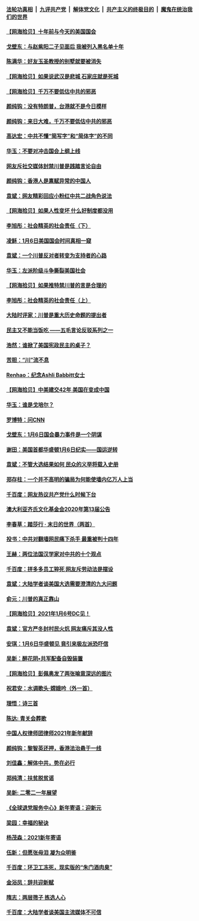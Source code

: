 ####  [法轮功真相](../../../../basic/blob/master/README.md?t=01192001) &nbsp;|&nbsp; [九评共产党](../../../../9ping.md/blob/master/README.md?t=01192001) &nbsp;|&nbsp; [解体党文化](../../../../jtdwh.md/blob/master/README.md?t=01192001)  &nbsp;|&nbsp; [共产主义的终极目的](../../../../gczydzjmd.md/blob/master/README.md?t=01192001) &nbsp;|&nbsp; [魔鬼在统治我们的世界](../../../../mgztzwmdsj.md/blob/master/README.md?t=01192001) 

#### [【网海拾贝】十年前与今天的美国国会](../pages/nsc993/n12696993.md?t=01192001) 

#### [戈壁东：与赵紫阳二子见面后 我被列入黑名单十年](../pages/nsc993/n12696215.md?t=01192001) 

#### [陈满华：好友玉圣教授的别墅就要被消失](../pages/nsc993/n12695411.md?t=01192001) 

#### [【网海拾贝】如果说武汉是悲城 石家庄就是死城](../pages/nsc993/n12694589.md?t=01192001) 

#### [【网海拾贝】千万不要低估中共的邪恶](../pages/nsc993/n12692771.md?t=01192001) 

#### [颜纯钩：没有特朗普，台港就不是今日模样](../pages/nsc993/n12692678.md?t=01192001) 

#### [颜纯钩：来日大难，千万不要低估中共的邪恶](../pages/nsc993/n12692080.md?t=01192001) 

#### [高达宏：中共不懂“简写字”和“简体字”的不同](../pages/nsc993/n12692068.md?t=01192001) 

#### [华玉：不要对冲击国会上纲上线](../pages/nsc993/n12689948.md?t=01192001) 

#### [网友斥社交媒体封禁川普是践踏言论自由](../pages/nsc993/n12687482.md?t=01192001) 

#### [颜纯钩：香港人是禀赋异常的中国人](../pages/nsc993/n12685142.md?t=01192001) 

#### [袁斌：网友精彩回应小粉红中共二战角色说法](../pages/nsc993/n12684994.md?t=01192001) 

#### [【网海拾贝】如果人性变坏 什么好制度都没用](../pages/nsc993/n12683000.md?t=01192001) 

#### [李旭彤：社会精英的社会责任（下）](../pages/nsc993/n12680604.md?t=01192001) 

#### [凌稣：1月6日美国国会时间真相一窥](../pages/nsc993/n12682780.md?t=01192001) 

#### [袁斌：一个川普反对者转变为支持者的心路](../pages/nsc993/n12682700.md?t=01192001) 

#### [华玉：左派阶级斗争撕裂美国社会](../pages/nsc993/n12681226.md?t=01192001) 

#### [【网海拾贝】如果推特禁川普的言是合理的](../pages/nsc993/n12681232.md?t=01192001) 

#### [李旭彤：社会精英的社会责任（上）](../pages/nsc993/n12680501.md?t=01192001) 

#### [大陆时评家：川普是重大历史命题的提出者](../pages/nsc993/n12679904.md?t=01192001) 

#### [民主又不能当饭吃 ——五毛言论反驳系列之一](../pages/nsc993/n12679877.md?t=01192001) 

#### [浩然：谁掀了美国宪政民主的桌子？](../pages/nsc993/n12679850.md?t=01192001) 

#### [苦胆：“川”流不息](../pages/nsc993/n12678388.md?t=01192001) 

#### [Renhao：纪念Ashli Babbitt女士](../pages/nsc993/n12678359.md?t=01192001) 

#### [【网海拾贝】中美建交42年 美国在变成中国](../pages/nsc993/n12678324.md?t=01192001) 

#### [华玉：谁是戈培尔？](../pages/nsc993/n12677515.md?t=01192001) 

#### [罗博特：问CNN](../pages/nsc993/n12677172.md?t=01192001) 

#### [戈壁东：1月6日国会暴力事件是一个阴谋](../pages/nsc993/n12674639.md?t=01192001) 

#### [谢田：美国首都华盛顿1月6日纪实——国运逆转](../pages/nsc993/n12673190.md?t=01192001) 

#### [袁斌：不管大选结果如何 民众的义举将载入史册](../pages/nsc993/n12672787.md?t=01192001) 

#### [郑存柱：一个并不高明的骗局为何能使墙内亿万人上当](../pages/nsc993/n12671449.md?t=01192001) 

#### [千百度：网友热议共产党什么时候下台](../pages/nsc993/n12670442.md?t=01192001) 

#### [澳大利亚齐氏文化基金会2020年第13届公告](../pages/nsc993/n12670273.md?t=01192001) 

#### [李春草：踏莎行 · 末日的世界（两首）](../pages/nsc993/n12670253.md?t=01192001) 

#### [投书：中共对翻墙网民痛下杀手 最重被判十四年](../pages/nsc993/n12670190.md?t=01192001) 

#### [王赫：两位法国汉学家对中共的十个观点](../pages/nsc993/n12669593.md?t=01192001) 

#### [千百度：拼多多员工猝死 网友斥劳动法是摆设](../pages/nsc993/n12668081.md?t=01192001) 

#### [袁斌：大陆学者谈美国大选需要澄清的九大问题](../pages/nsc993/n12668023.md?t=01192001) 

#### [俞元：川普的真正靠山](../pages/nsc993/n12668000.md?t=01192001) 

#### [【网海拾贝】2021年1月6号DC见！](../pages/nsc993/n12664957.md?t=01192001) 

#### [袁斌：官方严冬封村民火炕 网友痛斥其没人性](../pages/nsc993/n12664882.md?t=01192001) 

#### [安琪：1月6日华盛顿见 竟引来极左派恐吓信](../pages/nsc993/n12664831.md?t=01192001) 

#### [吴新：醉花阴•共军配备自毁装置](../pages/nsc993/n12664766.md?t=01192001) 

#### [【网海拾贝】彭佩奥发了两张喻意深远的图片](../pages/nsc993/n12663515.md?t=01192001) 

#### [祝君安：水调歌头·嫦娥吟（外一首）](../pages/nsc993/n12663345.md?t=01192001) 

#### [理悟：诗三首](../pages/nsc993/n12663334.md?t=01192001) 

#### [陈达: 青关会葬歌](../pages/nsc993/n12663305.md?t=01192001) 

#### [中国人权律师团律师2021年新年献辞](../pages/nsc993/n12661792.md?t=01192001) 

#### [颜纯钩：黎智英还押，香港法治悬于一线](../pages/nsc993/n12661371.md?t=01192001) 

#### [刘佳鑫：解体中共，势在必行](../pages/nsc993/n12661335.md?t=01192001) 

#### [郑纯清：扶贫脱贫谣](../pages/nsc993/n12658729.md?t=01192001) 

#### [吴新: 二零二一年展望](../pages/nsc993/n12658664.md?t=01192001) 

#### [《全球退党服务中心》新年寄语：迎新元](../pages/nsc993/n12658408.md?t=01192001) 

#### [梁园：幸福的秘诀](../pages/nsc993/n12658061.md?t=01192001) 

#### [杨茂森：2021新年寄语](../pages/nsc993/n12658128.md?t=01192001) 

#### [伍新：但愿张母泪 凝为众明鉴](../pages/nsc993/n12656861.md?t=01192001) 

#### [千百度：环卫工冻死，现实版的“朱门酒肉臭”](../pages/nsc993/n12655588.md?t=01192001) 

#### [金浴凤：辞共迎新赋](../pages/nsc993/n12653369.md?t=01192001) 

#### [隋志：两层筛子 拣选人心](../pages/nsc993/n12653341.md?t=01192001) 

#### [千百度：大陆学者谈美国主流媒体不可信](../pages/nsc993/n12651269.md?t=01192001) 

